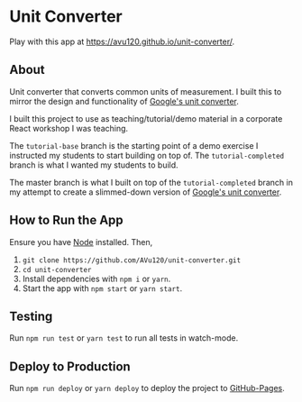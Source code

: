 # Unit Converter
Play with this app at https://avu120.github.io/unit-converter/.

## About

Unit converter that converts common units of measurement. I built this to mirror the design and functionality of [Google's unit converter](https://www.google.com/search?q=unit+converter&ei=raEyYZfdH7jWz7sP26Wy6A4&oq=unit+converter&gs_lcp=Cgdnd3Mtd2l6EAMyBwgAEEcQsAMyBwgAEEcQsAMyBwgAEEcQsAMyBwgAEEcQsAMyBwgAEEcQsAMyBwgAEEcQsAMyBwgAEEcQsAMyBwgAEEcQsAMyCggAELADEEMQiwMyCggAELADEEMQiwMyCggAELADEEMQiwMyCggAELADEEMQiwMyCggAELADEEMQiwMyCggAELADEEMQiwNKBQg8EgEySgQIQRgBUABYAGCQigNoAnAAeACAAQCIAQCSAQCYAQDIAQ64AQPAAQE&sclient=gws-wiz&ved=0ahUKEwjX54ec7ePyAhU463MBHduSDO0Q4dUDCA4&uact=5).

I built this project to use as teaching/tutorial/demo material in a corporate React workshop I was teaching.

The `tutorial-base` branch is the starting point of a demo exercise I instructed my students to start building on top of. The `tutorial-completed` branch is what I wanted my students to build.

The master branch is what I built on top of the `tutorial-completed` branch in my attempt to create a slimmed-down version of [Google's unit converter](https://www.google.com/search?q=unit+converter&ei=raEyYZfdH7jWz7sP26Wy6A4&oq=unit+converter&gs_lcp=Cgdnd3Mtd2l6EAMyBwgAEEcQsAMyBwgAEEcQsAMyBwgAEEcQsAMyBwgAEEcQsAMyBwgAEEcQsAMyBwgAEEcQsAMyBwgAEEcQsAMyBwgAEEcQsAMyCggAELADEEMQiwMyCggAELADEEMQiwMyCggAELADEEMQiwMyCggAELADEEMQiwMyCggAELADEEMQiwMyCggAELADEEMQiwNKBQg8EgEySgQIQRgBUABYAGCQigNoAnAAeACAAQCIAQCSAQCYAQDIAQ64AQPAAQE&sclient=gws-wiz&ved=0ahUKEwjX54ec7ePyAhU463MBHduSDO0Q4dUDCA4&uact=5).

## How to Run the App

Ensure you have [Node](https://nodejs.org/) installed. Then,

1. `git clone https://github.com/AVu120/unit-converter.git`
2. `cd unit-converter`
3. Install dependencies with `npm i` or `yarn`.
4. Start the app with `npm start` or `yarn start`.

## Testing

Run `npm run test` or `yarn test` to run all tests in watch-mode.

## Deploy to Production

Run `npm run deploy` or `yarn deploy` to deploy the project to [GitHub-Pages](https://pages.github.com/).
